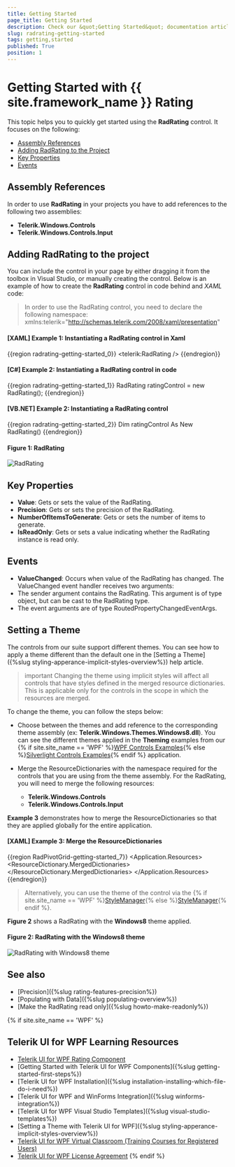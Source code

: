 ```yaml
---
title: Getting Started
page_title: Getting Started
description: Check our &quot;Getting Started&quot; documentation article for the RadRating {{ site.framework_name }} control.
slug: radrating-getting-started
tags: getting,started
published: True
position: 1
---
```


# Getting Started with {{ site.framework_name }} Rating

This topic helps you to quickly get started using the __RadRating__ control. It focuses on the following: 

* [Assembly References](#assembly-references)
* [Adding RadRating to the Project](#adding-radrating-to-the-project)
* [Key Properties](#key-properties)
* [Events](#events)

## Assembly References

In order to use __RadRating__ in your projects you have to add references to the following two assemblies:
 * __Telerik.Windows.Controls__
 * __Telerik.Windows.Controls.Input__

## Adding RadRating to the project

You can include the control in your page by either dragging it from the toolbox in Visual Studio, or manually creating the control. Below is an example of how to create the __RadRating__ control in code behind and *XAML* code:

> In order to use the RadRating control, you need to declare the following namespace: xmlns:telerik="http://schemas.telerik.com/2008/xaml/presentation"

#### __[XAML] Example 1: Instantiating a RadRating control in Xaml__
{{region radrating-getting-started_0}}
	<telerik:RadRating />
{{endregion}}

#### __[C#] Example 2: Instantiating a RadRating control in code__
{{region radrating-getting-started_1}}
	RadRating ratingControl = new RadRating();
{{endregion}}

#### __[VB.NET] Example 2: Instantiating a RadRating control__
{{region radrating-getting-started_2}}
	Dim ratingControl As New RadRating()
{{endregion}}

#### Figure 1: RadRating
![RadRating](images/rating_default.png)

## Key Properties

 * **Value**: Gets or sets the value of the RadRating.
 * **Precision**: Gets or sets the precision of the RadRating.
 * **NumberOfItemsToGenerate**: Gets or sets the number of items to generate.
 * **IsReadOnly**: Gets or sets a value indicating whether the RadRating instance is read only.

## Events 

 * **ValueChanged**: Occurs when value of the RadRating has changed. The ValueChanged event handler receives two arguments:
  * The sender argument contains the RadRating. This argument is of type object, but can be cast to the RadRating type.
  * The event arguments are of type RoutedPropertyChangedEventArgs.
  
## Setting a Theme

The controls from our suite support different themes. You can see how to apply a theme different than the default one in the [Setting a Theme]({%slug styling-apperance-implicit-styles-overview%}) help article.

>important Changing the theme using implicit styles will affect all controls that have styles defined in the merged resource dictionaries. This is applicable only for the controls in the scope in which the resources are merged. 

To change the theme, you can follow the steps below:

* Choose between the themes and add reference to the corresponding theme assembly (ex: **Telerik.Windows.Themes.Windows8.dll**). You can see the different themes applied in the **Theming** examples from our {% if site.site_name == 'WPF' %}[WPF Controls Examples](https://demos.telerik.com/wpf/){% else %}[Silverlight Controls Examples](https://demos.telerik.com/silverlight/#Rating/Theming){% endif %} application.

* Merge the ResourceDictionaries with the namespace required for the controls that you are using from the theme assembly. For the RadRating, you will need to merge the following resources:

	* __Telerik.Windows.Controls__
	* __Telerik.Windows.Controls.Input__

__Example 3__ demonstrates how to merge the ResourceDictionaries so that they are applied globally for the entire application.

#### __[XAML] Example 3: Merge the ResourceDictionaries__  
{{region RadPivotGrid-getting-started_7}}
	<Application.Resources>
		<ResourceDictionary>
			<ResourceDictionary.MergedDictionaries>
				<ResourceDictionary Source="/Telerik.Windows.Themes.Windows8;component/Themes/System.Windows.xaml"/>
				<ResourceDictionary Source="/Telerik.Windows.Themes.Windows8;component/Themes/Telerik.Windows.Controls.xaml"/>
				<ResourceDictionary Source="/Telerik.Windows.Themes.Windows8;component/Themes/Telerik.Windows.Controls.Input.xaml"/>
			</ResourceDictionary.MergedDictionaries>
		</ResourceDictionary>
	</Application.Resources>
{{endregion}}

>Alternatively, you can use the theme of the control via the {% if site.site_name == 'WPF' %}[StyleManager](https://docs.telerik.com/devtools/wpf/styling-and-appearance/stylemanager/common-styling-apperance-setting-theme-wpf){% else %}[StyleManager](https://docs.telerik.com/devtools/silverlight/styling-and-appearance/stylemanager/common-styling-apperance-setting-theme){% endif %}.

__Figure 2__ shows a RadRating with the **Windows8** theme applied.

#### __Figure 2: RadRating with the Windows8 theme__
![RadRating with Windows8 theme](images/radrating-setting-theme.png)  

## See also
 * [Precision]({%slug rating-features-precision%})
 * [Populating with Data]({%slug populating-overview%})
 * [Make the RadRating read only]({%slug howto-make-readonly%})

{% if site.site_name == 'WPF' %}
## Telerik UI for WPF Learning Resources

* [Telerik UI for WPF Rating Component](https://www.telerik.com/products/wpf/rating.aspx)
* [Getting Started with Telerik UI for WPF Components]({%slug getting-started-first-steps%})
* [Telerik UI for WPF Installation]({%slug installation-installing-which-file-do-i-need%})
* [Telerik UI for WPF and WinForms Integration]({%slug winforms-integration%})
* [Telerik UI for WPF Visual Studio Templates]({%slug visual-studio-templates%})
* [Setting a Theme with Telerik UI for WPF]({%slug styling-apperance-implicit-styles-overview%})
* [Telerik UI for WPF Virtual Classroom (Training Courses for Registered Users)](https://learn.telerik.com/learn/course/external/view/elearning/16/telerik-ui-for-wpf) 
* [Telerik UI for WPF License Agreement](https://www.telerik.com/purchase/license-agreement/wpf-dlw-s)
{% endif %}

